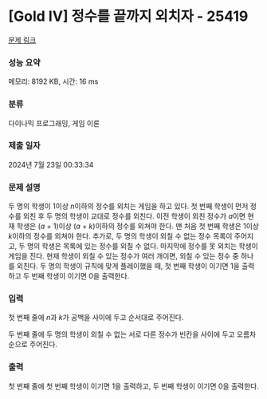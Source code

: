 # [Gold IV] 정수를 끝까지 외치자 - 25419 

[문제 링크](https://www.acmicpc.net/problem/25419) 

### 성능 요약

메모리: 8192 KB, 시간: 16 ms

### 분류

다이나믹 프로그래밍, 게임 이론

### 제출 일자

2024년 7월 23일 00:33:34

### 문제 설명

<p>두 명의 학생이 1이상 <em>n</em>이하의 정수를 외치는 게임을 하고 있다. 첫 번째 학생이 먼저 정수를 외친 후 두 명의 학생이 교대로 정수를 외친다. 이전 학생이 외친 정수가 <em>a</em>이면 현재 학생은 (<em>a</em> + 1)이상 (<em>a</em> + <em>k</em>)이하의 정수를 외쳐야 한다. 맨 처음 첫 번째 학생은 1이상 <em>k</em>이하의 정수를 외쳐야 한다. 추가로, 두 명의 학생이 외칠 수 없는 정수 목록이 주어지고, 두 명의 학생은 목록에 있는 정수를 외칠 수 없다. 마지막에 정수를 못 외치는 학생이 게임을 진다. 현재 학생이 외칠 수 있는 정수가 여러 개이면, 외칠 수 있는 정수 중 하나를 외친다. 두 명의 학생이 규칙에 맞게 플레이했을 때, 첫 번째 학생이 이기면 1을 출력하고 두 번째 학생이 이기면 0을 출력한다.</p>

### 입력 

 <p>첫 번째 줄에 <em>n</em>과 <em>k</em>가 공백을 사이에 두고 순서대로 주어진다.</p>

<p>두 번째 줄에 두 명의 학생이 외칠 수 없는 서로 다른 정수가 빈칸을 사이에 두고 오름차순으로 주어진다.</p>

### 출력 

 <p>첫 번째 줄에 첫 번째 학생이 이기면 1을 출력하고, 두 번째 학생이 이기면 0을 출력한다.</p>

